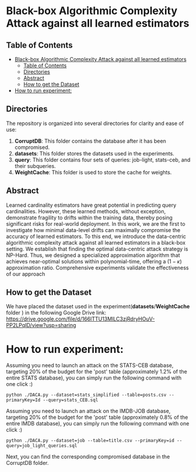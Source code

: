 
# Black-box Algorithmic Complexity Attack against all learned estimators

## Table of Contents

- [Black-box Algorithmic Complexity Attack against all learned estimators](#black-box-algorithmic-complexity-attack-against-all-learned-estimators)
  - [Table of Contents](#table-of-contents)
  - [Directories](#directories)
  - [Abstract](#abstract)
  - [How to get the Dataset](#how-to-get-the-dataset)
- [How to run experiment:](#how-to-run-experiment)

## Directories

The repository is organized into several directories for clarity and ease of use:

1. **CorruptDB**: This folder contains the database after it has been compromised.
2. **datasets**: This folder stores the datasets used in the experiments.
3. **query**: This folder contains four sets of queries: job-light, stats-ceb, and their subqueries.
4. **WeightCache**: This folder is used to store the cache for weights.

## Abstract

Learned cardinality estimators have great potential in predicting query cardinalities. However, these learned methods, without exception, demonstrate fragility to drifts within the training data, thereby posing significant risks for real-world deployment. In this work, we are the first to investigate how minimal data-level drifts can maximally compromise the accuracy of learned estimators. To this end, we introduce the data-centric algorithmic complexity attack against all learned estimators in a black-box setting. We establish that finding the optimal data-centric attack strategy is NP-Hard. Thus, we designed a specialized approximation algorithm that achieves near-optimal solutions within polynomial-time, offering a $(1-\kappa)$ approximation ratio. Comprehensive experiments validate the effectiveness of our approach


## How to get the Dataset

We have placed the dataset used in the experiment(**datasets**/**WeightCache** folder  ) in the following Google Drive link:
https://drive.google.com/file/d/166lTTU13MlLC3zjRdryHOuV-PP2LPqID/view?usp=sharing  


# How to run experiment:

Assuming you need to launch an attack on the STATS-CEB database, targeting 20% of the budget for the 'post' table (approximately 1.2% of the entire STATS database), you can simply run the following command with one click  :)

`python ./DACA.py --dataset=stats_simplified --table=posts.csv --primaryKey=Id --query=stats_CEB.sql`



Assuming you need to launch an attack on the IMDB-JOB database, targeting 20% of the budget for the 'post' table (approximately 0.8% of the entire IMDB database), you can simply run the following command with one click  :)

`python ./DACA.py --dataset=job --table=title.csv --primaryKey=id --query=job_light_queries.sql`

Next, you can find the corresponding compromised database in the CorruptDB folder.